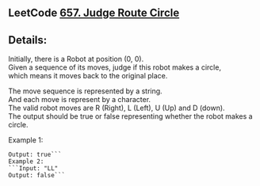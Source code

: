 LeetCode [657. Judge Route Circle](https://leetcode.com/problems/judge-route-circle/description/)
------
Details:  
------
Initially, there is a Robot at position (0, 0).  
Given a sequence of its moves, judge if this robot makes a circle,  
which means it moves back to the original place.  

The move sequence is represented by a string.  
And each move is represent by a character.  
The valid robot moves are R (Right), L (Left), U (Up) and D (down).  
The output should be true or false representing whether the robot makes a circle.

Example 1:
```Input: "UD"  
Output: true```  
Example 2:  
```Input: "LL"
Output: false```   
